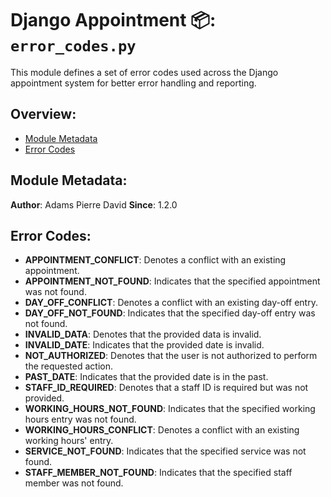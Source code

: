 # Django Appointment 📦: `error_codes.py`

This module defines a set of error codes used across the Django appointment system for better error handling and
reporting.

## Overview:

- [Module Metadata](#module-metadata)
- [Error Codes](#error-codes)

## Module Metadata:

**Author**: Adams Pierre David
**Since**: 1.2.0

## Error Codes:

- **APPOINTMENT_CONFLICT**: Denotes a conflict with an existing appointment.
- **APPOINTMENT_NOT_FOUND**: Indicates that the specified appointment was not found.
- **DAY_OFF_CONFLICT**: Denotes a conflict with an existing day-off entry.
- **DAY_OFF_NOT_FOUND**: Indicates that the specified day-off entry was not found.
- **INVALID_DATA**: Denotes that the provided data is invalid.
- **INVALID_DATE**: Indicates that the provided date is invalid.
- **NOT_AUTHORIZED**: Denotes that the user is not authorized to perform the requested action.
- **PAST_DATE**: Indicates that the provided date is in the past.
- **STAFF_ID_REQUIRED**: Denotes that a staff ID is required but was not provided.
- **WORKING_HOURS_NOT_FOUND**: Indicates that the specified working hours entry was not found.
- **WORKING_HOURS_CONFLICT**: Denotes a conflict with an existing working hours' entry.
- **SERVICE_NOT_FOUND**: Indicates that the specified service was not found.
- **STAFF_MEMBER_NOT_FOUND**: Indicates that the specified staff member was not found.
